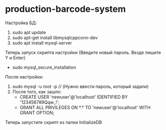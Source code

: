 # production-barcode-system
Настройка БД:

1) sudo apt update
2) sudo apt-get install libmysqlcppconn-dev
3) sudo apt install mysql-server

Теперь запуск скрипта настройки (Введите новый пароль. Везде пишите Y и Enter)
- sudo mysql_secure_installation

После настройки:
1) sudo mysql -u root -p // (Нужно ввести пароль, который задали)
2) После того, как зашло: 
    - CREATE USER 'newuser'@'localhost' IDENTIFIED BY '123456789Qqw_!';
    - GRANT ALL PRIVILEGES ON \*.\* TO 'newuser'@'localhost' WITH GRANT OPTION;
    
Теперь запустите скрипт из папки InitializeDB



	
	
